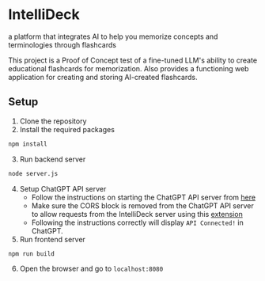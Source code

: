 # IntelliDeck
a platform that integrates AI to help you memorize concepts and terminologies through flashcards

This project is a Proof of Concept test of a fine-tuned LLM's ability to create educational flashcards for memorization. Also provides a functioning web application for creating and storing AI-created flashcards.


## Setup
1. Clone the repository
2. Install the required packages
```bash
npm install
```
3. Run backend server
```bash
node server.js
```
4. Setup ChatGPT API server
    - Follow the instructions on starting the ChatGPT API server from [here](https://github.com/zsodur/chatgpt-api-by-browser-script)
    - Make sure the CORS block is removed from the ChatGPT API server to allow requests from the IntelliDeck server using this [extension](https://chrome.google.com/webstore/detail/ieelmcmcagommplceebfedjlakkhpden)
    - Following the instructions correctly will display `API Connected!` in ChatGPT.
5. Run frontend server
```bash
npm run build
```
6. Open the browser and go to `localhost:8080`